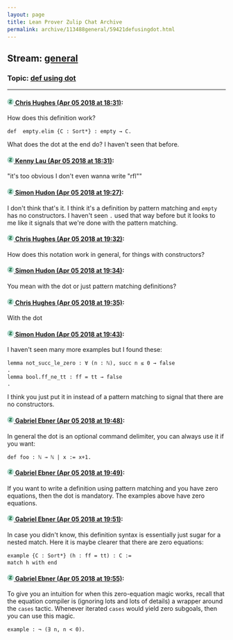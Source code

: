 ```yaml
---
layout: page
title: Lean Prover Zulip Chat Archive 
permalink: archive/113488general/59421defusingdot.html
---
```


## Stream: [general](index.html)
### Topic: [def using dot](59421defusingdot.html)

---

#### [![Click to go to Zulip](../../assets/img/zulip2.png) Chris Hughes (Apr 05 2018 at 18:31)](https://leanprover.zulipchat.com/#narrow/stream/113488-general/topic/def%20using%20dot/near/124678478):
How does this definition work? 
```lean
def  empty.elim {C : Sort*} : empty → C.
```
What does the dot at the end do? I haven't seen that before.

#### [![Click to go to Zulip](../../assets/img/zulip2.png) Kenny Lau (Apr 05 2018 at 18:31)](https://leanprover.zulipchat.com/#narrow/stream/113488-general/topic/def%20using%20dot/near/124678484):
"it's too obvious I don't even wanna write "rfl""

#### [![Click to go to Zulip](../../assets/img/zulip2.png) Simon Hudon (Apr 05 2018 at 19:27)](https://leanprover.zulipchat.com/#narrow/stream/113488-general/topic/def%20using%20dot/near/124680675):
I don't think that's it. I think it's a definition by pattern matching and `empty` has no constructors. I haven't seen `.` used that way before but it looks to me like it signals that we're done with the pattern matching.

#### [![Click to go to Zulip](../../assets/img/zulip2.png) Chris Hughes (Apr 05 2018 at 19:32)](https://leanprover.zulipchat.com/#narrow/stream/113488-general/topic/def%20using%20dot/near/124680900):
How does this notation work in general, for things with constructors?

#### [![Click to go to Zulip](../../assets/img/zulip2.png) Simon Hudon (Apr 05 2018 at 19:34)](https://leanprover.zulipchat.com/#narrow/stream/113488-general/topic/def%20using%20dot/near/124680970):
You mean with the dot or just pattern matching definitions?

#### [![Click to go to Zulip](../../assets/img/zulip2.png) Chris Hughes (Apr 05 2018 at 19:35)](https://leanprover.zulipchat.com/#narrow/stream/113488-general/topic/def%20using%20dot/near/124680993):
With the dot

#### [![Click to go to Zulip](../../assets/img/zulip2.png) Simon Hudon (Apr 05 2018 at 19:43)](https://leanprover.zulipchat.com/#narrow/stream/113488-general/topic/def%20using%20dot/near/124681319):
I haven't seen many more examples but I found these:

```lean
lemma not_succ_le_zero : ∀ (n : ℕ), succ n ≤ 0 → false
.
lemma bool.ff_ne_tt : ff = tt → false
.
```

I think you just put it in instead of a pattern matching to signal that there are no constructors.

#### [![Click to go to Zulip](../../assets/img/zulip2.png) Gabriel Ebner (Apr 05 2018 at 19:48)](https://leanprover.zulipchat.com/#narrow/stream/113488-general/topic/def%20using%20dot/near/124681520):
In general the dot is an optional command delimiter, you can always use it if you want:
```lean
def foo : ℕ → ℕ | x := x+1.
```

#### [![Click to go to Zulip](../../assets/img/zulip2.png) Gabriel Ebner (Apr 05 2018 at 19:49)](https://leanprover.zulipchat.com/#narrow/stream/113488-general/topic/def%20using%20dot/near/124681558):
If you want to write a definition using pattern matching and you have zero equations, then the dot is mandatory.  The examples above have zero equations.

#### [![Click to go to Zulip](../../assets/img/zulip2.png) Gabriel Ebner (Apr 05 2018 at 19:51)](https://leanprover.zulipchat.com/#narrow/stream/113488-general/topic/def%20using%20dot/near/124681664):
In case you didn't know, this definition syntax is essentially just sugar for a nested match.  Here it is maybe clearer that there are zero equations:
```lean
example {C : Sort*} (h : ff = tt) : C :=
match h with end
```

#### [![Click to go to Zulip](../../assets/img/zulip2.png) Gabriel Ebner (Apr 05 2018 at 19:55)](https://leanprover.zulipchat.com/#narrow/stream/113488-general/topic/def%20using%20dot/near/124681854):
To give you an intuition for when this zero-equation magic works, recall that the equation compiler is (ignoring lots and lots of details) a wrapper around the `cases` tactic.  Whenever iterated `cases` would yield zero subgoals, then you can use this magic.
```lean
example : ¬ (∃ n, n < 0).
```

